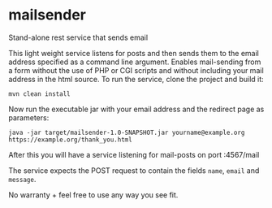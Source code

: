 # mailsender
Stand-alone rest service that sends email

This light weight service listens for posts and then sends them to the email address specified as a command line argument.
Enables mail-sending from a form without the use of PHP or CGI scripts and without including your mail address in the html source.
To run the service, clone the project and build it:

```
mvn clean install
```

Now run the executable jar with your email address and the redirect page as parameters:

```
java -jar target/mailsender-1.0-SNAPSHOT.jar yourname@example.org https://example.org/thank_you.html
```

After this you will have a service listening for mail-posts on port <yourhost>:4567/mail

The service expects the POST request to contain the fields `name`, `email` and `message`.

No warranty + feel free to use any way you see fit.

